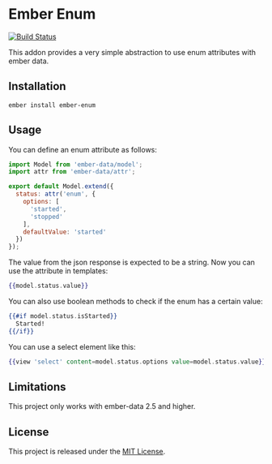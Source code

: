 # Ember Enum

[![Build Status](https://travis-ci.org/rmachielse/ember-enum.svg?branch=master)](https://travis-ci.org/rmachielse/ember-enum)

This addon provides a very simple abstraction to use enum attributes with ember data.

## Installation

```
ember install ember-enum
```

## Usage

You can define an enum attribute as follows:

```javascript
import Model from 'ember-data/model';
import attr from 'ember-data/attr';

export default Model.extend({
  status: attr('enum', {
    options: [
      'started',
      'stopped'
    ],
    defaultValue: 'started'
  })
});
```

The value from the json response is expected to be a string.
Now you can use the attribute in templates:

```handlebars
{{model.status.value}}
```

You can also use boolean methods to check if the enum has a certain value:

```handlebars
{{#if model.status.isStarted}}
  Started!
{{/if}}
```

You can use a select element like this:

```handlebars
{{view 'select' content=model.status.options value=model.status.value}}
```

## Limitations

This project only works with ember-data 2.5 and higher.

## License

This project is released under the [MIT License](LICENSE.md).
